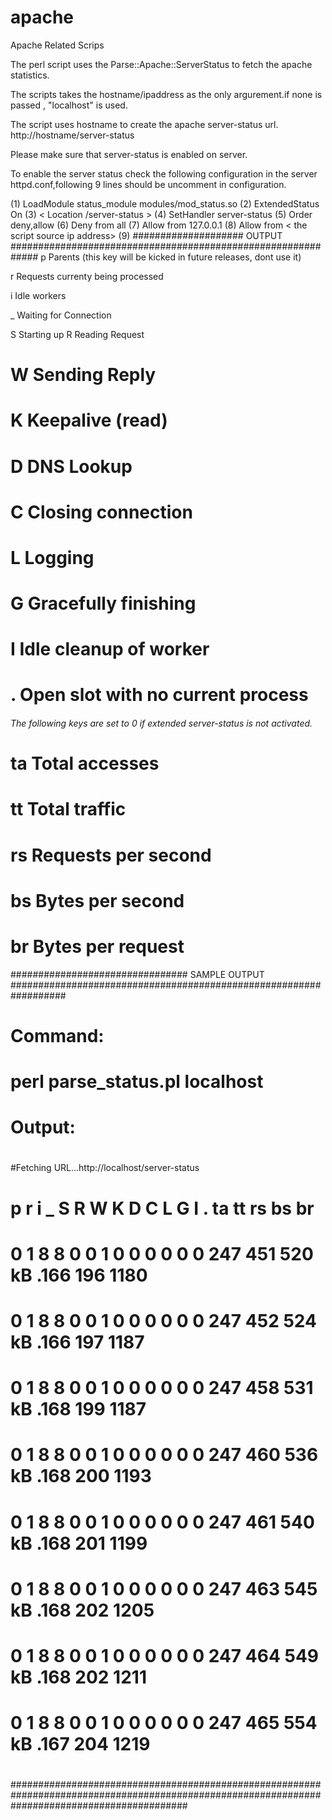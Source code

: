 apache
======

Apache Related Scrips

The perl script uses the Parse::Apache::ServerStatus to fetch the apache statistics.

The scripts takes the hostname/ipaddress as the only argurement.if none is passed , "localhost" is used.

The script uses hostname to create the apache server-status url. http://hostname/server-status

Please make sure that server-status is enabled on server.

To enable the server status check the following configuration in the server httpd.conf,following 9 lines should be uncomment in configuration.

(1) LoadModule status_module modules/mod_status.so
(2) ExtendedStatus On
(3) < Location /server-status >
(4) SetHandler server-status
(5) Order deny,allow
(6) Deny from all
(7) Allow from 127.0.0.1
(8) Allow from < the script source ip address>
(9) </Location>
#################### OUTPUT #############################################################
p Parents (this key will be kicked in future releases, dont use it)

r Requests currenty being processed

i Idle workers

_ Waiting for Connection

S Starting up
R Reading Request
# W Sending Reply
# K Keepalive (read)
# D DNS Lookup
# C Closing connection
# L Logging
# G Gracefully finishing
# I Idle cleanup of worker
# . Open slot with no current process
###### The following keys are set to 0 if extended server-status is not activated. ########
# ta Total accesses
# tt Total traffic
# rs Requests per second
# bs Bytes per second
# br Bytes per request
################################ SAMPLE OUTPUT ##################################################################
# Command:
#
# perl parse_status.pl localhost
#
# Output:
#
#Fetching URL...http://localhost/server-status
#
# p r i _ S R W K D C L G I . ta tt rs bs br
# 0 1 8 8 0 0 1 0 0 0 0 0 0 247 451 520 kB .166 196 1180
# 0 1 8 8 0 0 1 0 0 0 0 0 0 247 452 524 kB .166 197 1187
# 0 1 8 8 0 0 1 0 0 0 0 0 0 247 458 531 kB .168 199 1187
# 0 1 8 8 0 0 1 0 0 0 0 0 0 247 460 536 kB .168 200 1193
# 0 1 8 8 0 0 1 0 0 0 0 0 0 247 461 540 kB .168 201 1199
# 0 1 8 8 0 0 1 0 0 0 0 0 0 247 463 545 kB .168 202 1205
# 0 1 8 8 0 0 1 0 0 0 0 0 0 247 464 549 kB .168 202 1211
# 0 1 8 8 0 0 1 0 0 0 0 0 0 247 465 554 kB .167 204 1219
#
################################################################################################################################################
